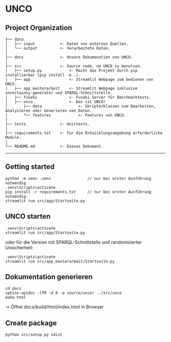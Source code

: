 UNCO
====


Project Organization
--------------------

    ├── data
    │   ├── input           <- Daten von externen Quellen.
    │   └── output          <- Verarbeitete Daten.
    |
    ├── docs                <- Unsere Dokumenation von UNCO.
    │  
    ├── src                 <- Source code, um UNCO zu benutzen.
    |   ├── setup.py            <- Macht das Projekt durch pip installierbar (pip install -e .).
    |   ├── app                 <- Streamlit Webpage zum bedienen von UNCO.
    |   ├── app_masterarbeit    <- Streamlit Webpage inklusive uncertainty-generator und SPARQL-Schnittstelle.
    |   ├── fuseki              <- Fuseki Server für Benchmarktests.
    |   ├── unco                <- Das ist UNCO!
    │       ├── data                <- Skripte/Klassen zum Bearbeiten, Analysieren oder Generieren von Daten.
    │       └── features            <- Features von UNCO.
    |
    ├── tests               <- Unittests.
    |
    ├── requirements.txt    <- Für die Entwicklungsumgebung erforderliche Module.
    |
    └── README.md           <- Dieses Dokument.

--------

Getting started
---------------

```shell
python -m venv .venv                // nur bei erster Ausführung notwendig
.venv\Scripts\activate
pip install -r requirements.txt     // nur bei erster Ausführung notwendig
streamlit run src/app/Startseite.py
```

UNCO starten
------------
```shell
.venv\Scripts\activate
streamlit run src/app/Startseite.py
```

oder für die Version mit SPARQL-Schnittstelle und randomisierter Unsicherheit:

```shell
.venv\Scripts\activate
streamlit run src/app_masterarbeit/Startseite.py
```

Dokumentation generieren
------------------------

```
cd docs
sphinx-apidoc -lfM -d 0 -o source/unco/ ../src/unco
make html
```

-> Öffne docs/build/html/index.html in Browser

Create package
--------------

```shell
python src/setup.py sdist
```

